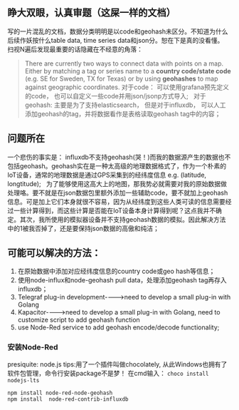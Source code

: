 ## 睁大双眼，认真审题（这屎一样的文档）
写的一片混乱的文档，数据分类明明是以code和geohash未区分。不知道为什么后续作妖按什么table data, time series data和json分。恕在下是真的没看懂。  
扫视N遍后发现最重要的话隐藏在不经意的角落：   
> There are currently two ways to connect data with points on a map. Either by matching a tag or series name to a **country code/state code** (e.g. SE for Sweden, TX for Texas) or by using **geohashes** to map against geographic coordinates.
对于code： 可以使用grafana预先定义的code， 也可以自定义一些code并用json/jsonp方式导入;  
对于geohash: 主要是为了支持elasticsearch， 但是对于influxdb， 可以人工添加geohash的tag，并将数据看作是表格读取geohash tag中的内容； 
## 问题所在
一个悲伤的事实是： influxdb不支持geohash(哭！)而我的数据源产生的数据也不包括geohash。geohash实在是一种太高级的地理数据格式了，作为一个朴素的IoT设备，通常的地理数据是通过GPS采集到的经纬度信息 e.g. (latitude, longtitude);  
为了能够使用这高大上的地图，那我势必就需要对我的原始数据做处理咯。要不就是在json数据包里额外添加一些辅助code，要不就加上geohash信息。可是加上它们本身就很不容易，因为从经纬度到这些人类可读的信息需要经过一些计算得到，而这些计算是否能在IoT设备本身计算得到呢？这点我并不确定。其次，我所使用的模拟器设备并不支持geohash数据的模拟。因此解决方法中的1被我否掉了，还是要保持json数据的高傲和纯洁；  
## 可能可以解决的方法： 
1. 在原始数据中添加对应经纬度信息的country code或geo hash等信息；
2. 使用node-influx和node-geohash pull data，处理添加geohash tag再存入influxdb；
3. Telegraf plug-in development---->need to develop a small plug-in with Golang
4. Kapacitor---->need to develop a small plug-in with Golang, need to customize script to add geohash function
5. use Node-Red service to add geohash encode/decode functionality;

### 安装Node-Red
presiquite: node.js
tips:用了一个插件叫做chocolately, 从此Windows也拥有了软件包管理，命令行安装package不是梦！
在cmd输入： 
`choco install nodejs-lts`

```
npm install node-red-node-geohash
npm install  node-red-contrib-influxdb
```
